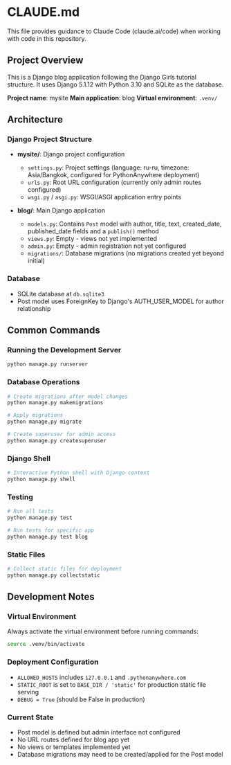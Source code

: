 # CLAUDE.md

This file provides guidance to Claude Code (claude.ai/code) when working with code in this repository.

## Project Overview

This is a Django blog application following the Django Girls tutorial structure. It uses Django 5.1.12 with Python 3.10 and SQLite as the database.

**Project name**: mysite
**Main application**: blog
**Virtual environment**: `.venv/`

## Architecture

### Django Project Structure

- **mysite/**: Django project configuration
  - `settings.py`: Project settings (language: ru-ru, timezone: Asia/Bangkok, configured for PythonAnywhere deployment)
  - `urls.py`: Root URL configuration (currently only admin routes configured)
  - `wsgi.py` / `asgi.py`: WSGI/ASGI application entry points

- **blog/**: Main Django application
  - `models.py`: Contains `Post` model with author, title, text, created_date, published_date fields and a `publish()` method
  - `views.py`: Empty - views not yet implemented
  - `admin.py`: Empty - admin registration not yet configured
  - `migrations/`: Database migrations (no migrations created yet beyond initial)

### Database

- SQLite database at `db.sqlite3`
- Post model uses ForeignKey to Django's AUTH_USER_MODEL for author relationship

## Common Commands

### Running the Development Server
```bash
python manage.py runserver
```

### Database Operations
```bash
# Create migrations after model changes
python manage.py makemigrations

# Apply migrations
python manage.py migrate

# Create superuser for admin access
python manage.py createsuperuser
```

### Django Shell
```bash
# Interactive Python shell with Django context
python manage.py shell
```

### Testing
```bash
# Run all tests
python manage.py test

# Run tests for specific app
python manage.py test blog
```

### Static Files
```bash
# Collect static files for deployment
python manage.py collectstatic
```

## Development Notes

### Virtual Environment
Always activate the virtual environment before running commands:
```bash
source .venv/bin/activate
```

### Deployment Configuration
- `ALLOWED_HOSTS` includes `127.0.0.1` and `.pythonanywhere.com`
- `STATIC_ROOT` is set to `BASE_DIR / 'static'` for production static file serving
- `DEBUG = True` (should be False in production)

### Current State
- Post model is defined but admin interface not configured
- No URL routes defined for blog app yet
- No views or templates implemented yet
- Database migrations may need to be created/applied for the Post model

